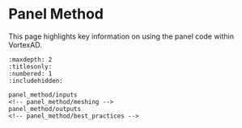# Panel Method

This page highlights key information on using the panel code within VortexAD.

```{toctree}
:maxdepth: 2
:titlesonly:
:numbered: 1
:includehidden:

panel_method/inputs
<!-- panel_method/meshing -->
panel_method/outputs
<!-- panel_method/best_practices -->
```